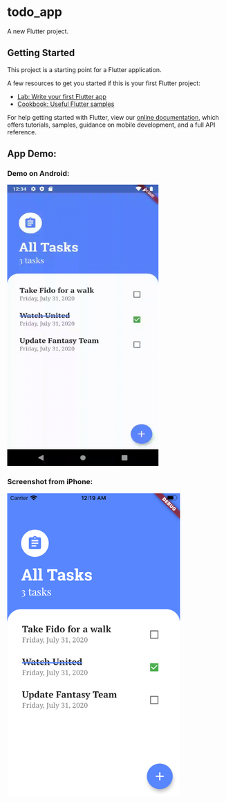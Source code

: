 # todo_app

A new Flutter project.

## Getting Started

This project is a starting point for a Flutter application.

A few resources to get you started if this is your first Flutter project:

- [Lab: Write your first Flutter app](https://flutter.dev/docs/get-started/codelab)
- [Cookbook: Useful Flutter samples](https://flutter.dev/docs/cookbook)

For help getting started with Flutter, view our
[online documentation](https://flutter.dev/docs), which offers tutorials,
samples, guidance on mobile development, and a full API reference.

## App Demo:

### Demo on Android:
<img src="/screenrecords/demoApp.gif" width="350" height="650"/>

### Screenshot from iPhone: 
<img src="/screenrecords/iphone.png" width="400" height="700"/>



